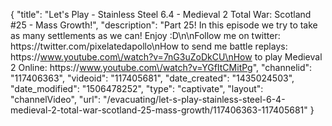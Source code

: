 {
    "title": "Let's Play - Stainless Steel 6.4 - Medieval 2 Total War: Scotland #25 - Mass Growth!",
    "description": "Part 25!  In this episode we try to take as many settlements as we can! Enjoy :D\n\nFollow me on twitter: https:\/\/twitter.com\/pixelatedapollo\nHow to send me battle replays: https:\/\/www.youtube.com\/watch?v=7nG3uZoDkCU\nHow to play Medieval 2 Online: https:\/\/www.youtube.com\/watch?v=YGfItCMitPg",
    "channelid": "117406363",
    "videoid": "117405681",
    "date_created": "1435024503",
    "date_modified": "1506478252",
    "type": "captivate",
    "layout": "channelVideo",
    "url": "\/evacuating\/let-s-play-stainless-steel-6-4-medieval-2-total-war-scotland-25-mass-growth\/117406363-117405681"
}